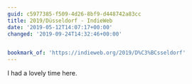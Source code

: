 ```yaml
---
guid: c5977385-f509-4d26-8bf9-d448742a83cc
title: 2019/Düsseldorf - IndieWeb
date: '2019-05-12T14:07:17+00:00'
changed: '2019-09-24T14:32:46+00:00'


bookmark_of: 'https://indieweb.org/2019/D%C3%BCsseldorf'
---
```


I had a lovely time here.
